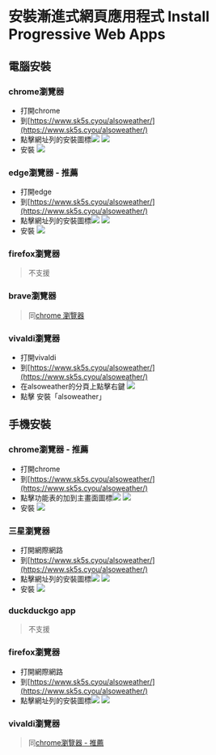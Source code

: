 # 安裝漸進式網頁應用程式 Install Progressive Web Apps

## 電腦安裝
### chrome瀏覽器
- 打開chrome
- 到[https://www.sk5s.cyou/alsoweather/](https://www.sk5s.cyou/alsoweather/)
- 點擊網址列的安裝圖標![](https://upload.cc/i1/2021/12/04/IlbBQx.png)
![](https://upload.cc/i1/2021/12/04/619ZYe.png)
- 安裝
![](https://upload.cc/i1/2021/12/04/GHIXpL.png)

### edge瀏覽器 - 推薦
- 打開edge
- 到[https://www.sk5s.cyou/alsoweather/](https://www.sk5s.cyou/alsoweather/)
- 點擊網址列的安裝圖標![](https://upload.cc/i1/2021/12/04/0qOGc9.png)
![](https://upload.cc/i1/2021/12/04/LlcvBG.png)
- 安裝
![](https://upload.cc/i1/2021/12/04/JVOXQ9.png)

### firefox瀏覽器
> 不支援

### brave瀏覽器
> 同[chrome 瀏覽器](chrome%e7%80%8f%e8%a6%bd%e5%99%a8)

### vivaldi瀏覽器
- 打開vivaldi
- 到[https://www.sk5s.cyou/alsoweather/](https://www.sk5s.cyou/alsoweather/)
- 在alsoweather的分頁上點擊右鍵
![](https://upload.cc/i1/2021/12/04/BbCExd.png)
- 點擊 安裝「alsoweather」

## 手機安裝
### chrome瀏覽器 - 推薦
- 打開chrome
- 到[https://www.sk5s.cyou/alsoweather/](https://www.sk5s.cyou/alsoweather/)
- 點擊功能表的加到主畫面圖標![](https://upload.cc/i1/2021/12/04/16aBEi.png)
![](https://upload.cc/i1/2021/12/04/zW2XUL.png)
- 安裝
![](https://upload.cc/i1/2021/12/04/mIOtLB.png)

### 三星瀏覽器
- 打開網際網路
- 到[https://www.sk5s.cyou/alsoweather/](https://www.sk5s.cyou/alsoweather/)
- 點擊網址列的安裝圖標![](https://upload.cc/i1/2021/12/04/N8W4Zd.png)
![](https://upload.cc/i1/2021/12/04/9PLOEl.png)
- 安裝
![](https://upload.cc/i1/2021/12/04/w1gWqD.png)

### duckduckgo app
> 不支援

### firefox瀏覽器
- 打開網際網路
- 到[https://www.sk5s.cyou/alsoweather/](https://www.sk5s.cyou/alsoweather/)
- 點擊網址列的安裝圖標![](https://upload.cc/i1/2021/12/04/841in2.png)
![](https://upload.cc/i1/2021/12/04/wDbSoH.png)

### vivaldi瀏覽器
> 同[chrome瀏覽器 - 推薦](chrome%e7%80%8f%e8%a6%bd%e5%99%a8-%e6%8e%a8%e8%96%a6)